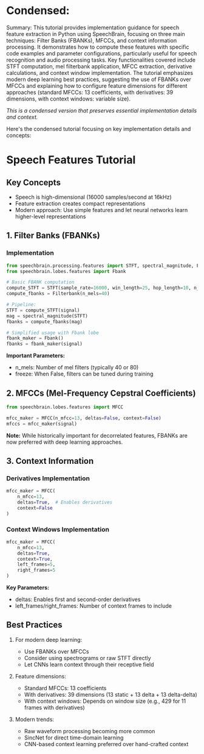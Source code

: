 # Condensed: <!-- This cell is automatically updated by tools/tutorial-cell-updater.py -->

Summary: This tutorial provides implementation guidance for speech feature extraction in Python using SpeechBrain, focusing on three main techniques: Filter Banks (FBANKs), MFCCs, and context information processing. It demonstrates how to compute these features with specific code examples and parameter configurations, particularly useful for speech recognition and audio processing tasks. Key functionalities covered include STFT computation, mel filterbank application, MFCC extraction, derivative calculations, and context window implementation. The tutorial emphasizes modern deep learning best practices, suggesting the use of FBANKs over MFCCs and explaining how to configure feature dimensions for different approaches (standard MFCCs: 13 coefficients, with derivatives: 39 dimensions, with context windows: variable size).

*This is a condensed version that preserves essential implementation details and context.*

Here's the condensed tutorial focusing on key implementation details and concepts:

# Speech Features Tutorial

## Key Concepts
- Speech is high-dimensional (16000 samples/second at 16kHz)
- Feature extraction creates compact representations
- Modern approach: Use simple features and let neural networks learn higher-level representations

## 1. Filter Banks (FBANKs)

### Implementation

```python
from speechbrain.processing.features import STFT, spectral_magnitude, Filterbank
from speechbrain.lobes.features import Fbank

# Basic FBANK computation
compute_STFT = STFT(sample_rate=16000, win_length=25, hop_length=10, n_fft=400)
compute_fbanks = Filterbank(n_mels=40)

# Pipeline:
STFT = compute_STFT(signal)
mag = spectral_magnitude(STFT)
fbanks = compute_fbanks(mag)

# Simplified usage with Fbank lobe
fbank_maker = Fbank()
fbanks = fbank_maker(signal)
```

**Important Parameters:**
- n_mels: Number of mel filters (typically 40 or 80)
- freeze: When False, filters can be tuned during training

## 2. MFCCs (Mel-Frequency Cepstral Coefficients)

```python
from speechbrain.lobes.features import MFCC

mfcc_maker = MFCC(n_mfcc=13, deltas=False, context=False)
mfccs = mfcc_maker(signal)
```

**Note:** While historically important for decorrelated features, FBANKs are now preferred with deep learning approaches.

## 3. Context Information

### Derivatives Implementation
```python
mfcc_maker = MFCC(
    n_mfcc=13,
    deltas=True,  # Enables derivatives
    context=False
)
```

### Context Windows Implementation
```python
mfcc_maker = MFCC(
    n_mfcc=13,
    deltas=True,
    context=True,
    left_frames=5,
    right_frames=5
)
```

**Key Parameters:**
- deltas: Enables first and second-order derivatives
- left_frames/right_frames: Number of context frames to include

## Best Practices
1. For modern deep learning:
   - Use FBANKs over MFCCs
   - Consider using spectrograms or raw STFT directly
   - Let CNNs learn context through their receptive field

2. Feature dimensions:
   - Standard MFCCs: 13 coefficients
   - With derivatives: 39 dimensions (13 static + 13 delta + 13 delta-delta)
   - With context windows: Depends on window size (e.g., 429 for 11 frames with derivatives)

3. Modern trends:
   - Raw waveform processing becoming more common
   - SincNet for direct time-domain learning
   - CNN-based context learning preferred over hand-crafted context